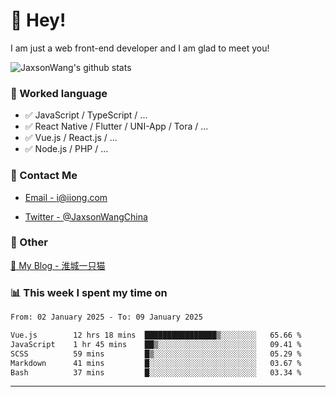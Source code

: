 # 👋 Hey!

I am just a web front-end developer and I am glad to meet you!

![JaxsonWang's github stats](https://github-readme-stats.vercel.app/api?username=JaxsonWang&&show_icons=true&&title_color=1abc9c&&icon_color=1abc9c)


### 📝 Worked language

- ✅ JavaScript / TypeScript / ...
- ✅ React Native / Flutter / UNI-App / Tora / ...
- ✅ Vue.js / React.js / ...
- ✅ Node.js / PHP / ...

### 📮 Contact Me

- [Email - i@iiong.com](mailto:i@iiong.com)

- [Twitter - @JaxsonWangChina](https://twitter.com/JaxsonWangChina)

### 🤪 Other

[📌 My Blog - 淮城一只猫](https://iiong.com)

### 📊 This week I spent my time on

<!--START_SECTION:waka-->

```txt
From: 02 January 2025 - To: 09 January 2025

Vue.js        12 hrs 18 mins  ████████████████▒░░░░░░░░   65.66 %
JavaScript    1 hr 45 mins    ██▒░░░░░░░░░░░░░░░░░░░░░░   09.41 %
SCSS          59 mins         █▒░░░░░░░░░░░░░░░░░░░░░░░   05.29 %
Markdown      41 mins         █░░░░░░░░░░░░░░░░░░░░░░░░   03.67 %
Bash          37 mins         █░░░░░░░░░░░░░░░░░░░░░░░░   03.34 %
```

<!--END_SECTION:waka-->

---
